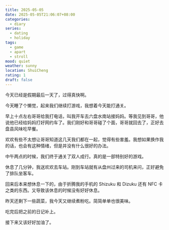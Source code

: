 ```yaml
---
title: 2025-05-05
date: 2025-05-05T21:06:07+08:00
categories:
  - diary
series:
  - dating
  - holiday
tags:
  - game
  - apart
  - stroll
mood: quiet
weather: sunny
location: ShuiCheng
rating: 1
draft: false
---
```

今天已经是假期最后一天了，过得真快啊。

今天睡了个懒觉，起来我们继续打游戏，我想着今天能打通关。

早上十点左右哥哥给我打电话，叫我开车去六盘水南站接妈妈。等我见到哥哥，他说他已经给妈妈打好网约车了。我们刚好和哥哥碰了个面，哥哥就回去了，正好去盘县风味吃早餐。

欢欢有些不太想让哥哥知道这几天我们都在一起，觉得有些害羞。我想如果换作我的话，也会有这种情绪，但是并没有什么很好的办法。

中午两点的时候，我们终于通关了双人成行。真的是一部特别好的游戏。

休息了几分钟，我送欢欢去车站。刚到车站就有从盘州过来的司机来问，正好避免了排队坐客车。

回来后本来想休息一下的，由于折腾我的手机的 Shizuku 和 Dizuku 还有 NFC 卡之类的东西。又导致该休息的时候没有好好休息。

昨天还剩下一些蔬菜，我今天又继续煮粉吃。简简单单也很美味。

吃完后把之前的日记补上。

接下来又该好好加油了。